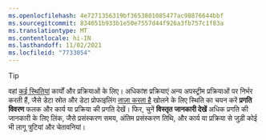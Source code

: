 ```yaml
---
ms.openlocfilehash: 4e7271356319bf3653801085477ac98876644bbf
ms.sourcegitcommit: 834651b933b1e50e7557d44f926a3fb757c1f83a
ms.translationtype: MT
ms.contentlocale: hi-IN
ms.lasthandoff: 11/02/2021
ms.locfileid: "7733054"
---
```

> [!TIP] 
> वहां [कई स्थितियां](../audience-insights/system.md#status-definitions) कार्यों और प्रक्रियाओं के लिए। अधिकांश प्रक्रियाएं अन्य अपस्ट्रीम प्रक्रियाओं पर निर्भर करती हैं, जैसे डेटा स्रोत और डेटा प्रोफाइलिंग [ताज़ा करता है](../audience-insights/system.md#refresh-processes) खोलने के लिए स्थिति का चयन करें **प्रगति विवरण** फलक और कार्य या प्रक्रिया की प्रगति देखें। फिर, चुनें **विस्तृत जानकारी देखें** अधिक प्रगति की जानकारी के लिए लिंक, जैसे प्रसंस्करण समय, अंतिम प्रसंस्करण तिथि, और कार्य या प्रक्रिया से जुड़ी कोई भी लागू त्रुटियां और चेतावनियां।
